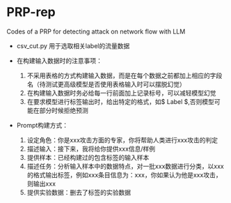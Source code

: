 # PRP-rep
 Codes of a PRP for detecting attack on network flow with LLM

* csv_cut.py 用于选取相关label的流量数据

* 在构建输入数据时的注意事项：
  1. 不采用表格的方式构建输入数据，而是在每个数据之前都加上相应的字段名（待测试更高级模型是否使用表格输入时可以摆脱幻觉）
  2. 在构建输入数据时务必给每一行前面加上记录标号，可以减轻模型幻觉
  3. 在要求模型进行标签输出时，给出特定的格式，如\$ Label \$,否则模型可能在部分时候拒绝预测

* Prompt构建方式：
  1. 设定角色：你是xxx攻击方面的专家，你将帮助人类进行xxx攻击的判定
  2. 描述输入：接下来，我将给你提供xxx信息/样例
  3. 提供样本：已经构建过的包含标签的输入样本
  4. 描述任务：分析输入样本中的数据特点，对一批xxx数据进行分类，以xxx的格式输出标签，例如xxx条目信息为：xxx，你如果认为他是xxx攻击，则输出xxx
  5. 提供实验数据：删去了标签的实验数据